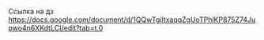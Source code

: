 Ссылка на дз
https://docs.google.com/document/d/1QQwTgiItxaqqZgUoTPhlKP875Z74Jupwo4n6XKdtLCI/edit?tab=t.0
